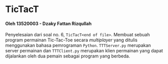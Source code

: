 # TicTacT<end of file>

#### Oleh 13520003 - Dzaky Fattan Rizqullah

Penyelesaian dari soal no. 6, `TicTacT<end of file>`. Membuat sebuah program permainan Tic-Tac-Toe secara *multiplayer* yang ditulis menggunakan bahasa pemrograman `Python`. `TTTServer.py` merupakan server permainan dan `TTTClient.py` merupakan klien permainan yang dapat dijalankan oleh dua pemain sebagai program yang berbeda.